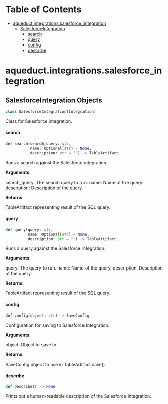 # Table of Contents

* [aqueduct.integrations.salesforce\_integration](#aqueduct.integrations.salesforce_integration)
  * [SalesforceIntegration](#aqueduct.integrations.salesforce_integration.SalesforceIntegration)
    * [search](#aqueduct.integrations.salesforce_integration.SalesforceIntegration.search)
    * [query](#aqueduct.integrations.salesforce_integration.SalesforceIntegration.query)
    * [config](#aqueduct.integrations.salesforce_integration.SalesforceIntegration.config)
    * [describe](#aqueduct.integrations.salesforce_integration.SalesforceIntegration.describe)

<a id="aqueduct.integrations.salesforce_integration"></a>

# aqueduct.integrations.salesforce\_integration

<a id="aqueduct.integrations.salesforce_integration.SalesforceIntegration"></a>

## SalesforceIntegration Objects

```python
class SalesforceIntegration(Integration)
```

Class for Salesforce integration.

<a id="aqueduct.integrations.salesforce_integration.SalesforceIntegration.search"></a>

#### search

```python
def search(search_query: str,
           name: Optional[str] = None,
           description: str = "") -> TableArtifact
```

Runs a search against the Salesforce integration.

**Arguments**:

  search_query:
  The search query to run.
  name:
  Name of the query.
  description:
  Description of the query.
  

**Returns**:

  TableArtifact representing result of the SQL query.

<a id="aqueduct.integrations.salesforce_integration.SalesforceIntegration.query"></a>

#### query

```python
def query(query: str,
          name: Optional[str] = None,
          description: str = "") -> TableArtifact
```

Runs a query against the Salesforce integration.

**Arguments**:

  query:
  The query to run.
  name:
  Name of the query.
  description:
  Description of the query.
  

**Returns**:

  TableArtifact representing result of the SQL query.

<a id="aqueduct.integrations.salesforce_integration.SalesforceIntegration.config"></a>

#### config

```python
def config(object: str) -> SaveConfig
```

Configuration for saving to Salesforce Integration.

**Arguments**:

  object:
  Object to save to.

**Returns**:

  SaveConfig object to use in TableArtifact.save()

<a id="aqueduct.integrations.salesforce_integration.SalesforceIntegration.describe"></a>

#### describe

```python
def describe() -> None
```

Prints out a human-readable description of the Salesforce integration.

